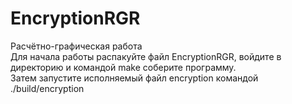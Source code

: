 # EncryptionRGR
Расчётно-графическая работа\
Для начала работы распакуйте файл EncryptionRGR, войдите в директорию и командой make соберите программу.\
Затем запустите исполняемый файл encryption командой ./build/encryption
